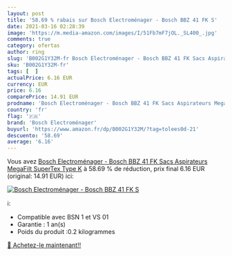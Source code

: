 ```yaml
---
layout: post
title: '58.69 % rabais sur Bosch Electroménager - Bosch BBZ 41 FK S'
date: 2021-03-16 02:28:39
image: 'https://m.media-amazon.com/images/I/51Fb7mF7jOL._SL400_.jpg'
comments: true
category: ofertas
author: ring
slug: 'B002G1Y32M-fr Bosch Electroménager - Bosch BBZ 41 FK Sacs Aspirateurs...'
sku: 'B002G1Y32M-fr'
tags: [  ]
actualPrice: 6.16 EUR
currency: EUR
price: 6.16
comparePrice: 14.91 EUR
prodname: 'Bosch Electroménager - Bosch BBZ 41 FK Sacs Aspirateurs MegaFilt SuperTex Type K'
country: 'fr'
flag: '🇫🇷'
brand: 'Bosch Electroménager'
buyurl: 'https://www.amazon.fr/dp/B002G1Y32M/?tag=tolees0d-21'
descuento: '58.69'
average: '6.16'
---
```


Vous avez [Bosch Electroménager - Bosch BBZ 41 FK Sacs Aspirateurs MegaFilt SuperTex Type K](https://www.amazon.fr/dp/B002G1Y32M/?tag=tolees0d-21)  à  58.69 % de réduction, prix final  6.16 EUR (original: 14.91 EUR) ici:

[![Bosch Electroménager - Bosch BBZ 41 FK S](https://m.media-amazon.com/images/I/51Fb7mF7jOL._SL400_.jpg)](https://www.amazon.fr/dp/B002G1Y32M/?tag=tolees0d-21)

ℹ️:

- Compatible avec BSN 1 et VS 01
- Garantie : 1 an(s)
- Poids du produit :0.2 kilogrammes

[🛒 Achetez-le maintenant!!](https://www.amazon.fr/dp/B002G1Y32M/?tag=tolees0d-21)

